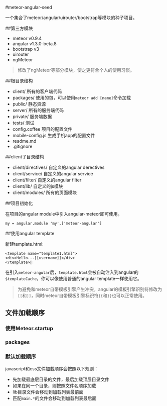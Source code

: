 #meteor-angular-seed

一个集合了meteor/angular/uirouter/bootstrap等模块的种子项目。

##第三方模块

* meteor v0.9.4
* angular v1.3.0-beta.8
* bootstrap v3
* uirouter
* ngMeteor

> 修改了ngMeteor等部分模块，使之更符合个人的使用习惯。

##根目录结构

* client/ 所有的客户端代码
* packages/ 使用的包，可以使用`meteor add [name]`命令加载
* public/ 静态资源
* server/ 所有的服务端代码
* private/ 服务端数据
* tests/ 测试
* config.coffee 项目的配置文件
* mobile-config.js 生成手机app的配置文件
* readme.md
* .gitignore


##client子目录结构

* client/directives/ 自定义的angular derectives
* client/service/ 自定义的angular service
* client/filter/ 自定义的angular filter
* client/lib/ 自定义的js模块
* client/modules/ 所有的页面模块


##项目初始化

在项目的angular module中引入angular-meteor即可使用。

    my = angular.module 'my',['meteor-angular']

##使用angular template

新建template.html:

    <template name="template1.html">
    <div>Hello...[[username]]</div>
    </template>

在引入`meteor-angular`后，`template.html`会被自动注入到angular的`$templateCache`，你可以像使用普通的angular template一样使用它。

> 为避免和meteor自带模板引擎产生冲突，angular的模板引擎识别符修改为`[[`和`]]`，同时meteor自带模板引擎标识符`{{`和`}}`也可以正常使用。

## 文件加载顺序

### 使用Meteor.startup

### packages

### 默认加载顺序

javascript和css文件加载顺序会按照以下规则：

* 先加载最底层目录的文件，最后加载顶层目录文件
* 如果在同一个目录，则按照文件名顺序加载
* lib目录文件会移动到加载列表最前面
* 匹配`main.*`的文件会移动到加载列表最后面